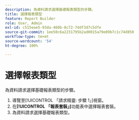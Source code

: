 ```yaml
---
description: 為資料請求選擇基礎報表類型的步驟。
title: 選擇報表類型
feature: Report Builder
role: User, Admin
exl-id: c515eae5-93da-460b-8c72-7ddf3d7c5dfe
source-git-commit: 1ee50c6a2231795b2ad0015a79e09b7c1c74d850
workflow-type: tm+mt
source-wordcount: '54'
ht-degree: 100%

---
```


# 選擇報表類型

為資料請求選擇基礎報表類型的步驟。

1. 導覽至[!UICONTROL 「請求精靈: 步驟 1」]視窗。
1. 在&#x200B;**[!UICONTROL 「報表套裝」]**&#x200B;功能表中選擇報表套裝。
1. 為資料請求選擇基礎報表類型。
